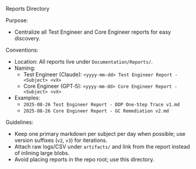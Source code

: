 Reports Directory

Purpose:
- Centralize all Test Engineer and Core Engineer reports for easy discovery.

Conventions:
- Location: All reports live under `Documentation/Reports/`.
- Naming:
  - Test Engineer (Claude): `<yyyy-mm-dd> Test Engineer Report - <Subject> <vX>`
  - Core Engineer (GPT‑5): `<yyyy-mm-dd> Core Engineer Report - <Subject> <vX>`
- Examples:
  - `2025-08-26 Test Engineer Report - DDP One-Step Trace v1.md`
  - `2025-08-26 Core Engineer Report - GC Remediation v2.md`

Guidelines:
- Keep one primary markdown per subject per day when possible; use version suffixes (`v2`, `v3`) for iterations.
- Attach raw logs/CSV under `artifacts/` and link from the report instead of inlining large blobs.
- Avoid placing reports in the repo root; use this directory.

